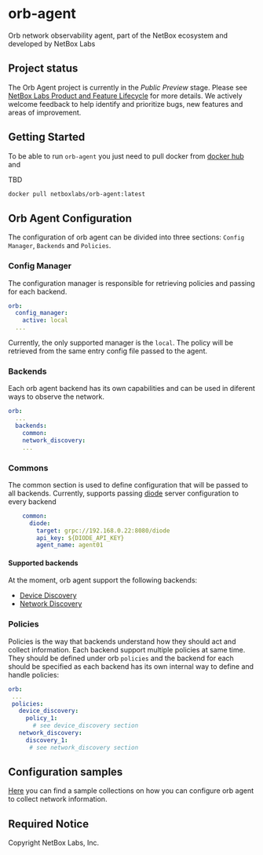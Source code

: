 # orb-agent
Orb network observability agent, part of the NetBox ecosystem and developed by NetBox Labs

## Project status

The Orb Agent project is currently in the _Public Preview_ stage. Please
see [NetBox Labs Product and Feature Lifecycle](https://docs.netboxlabs.com/product_feature_lifecycle/) for more
details. We actively welcome feedback to help identify and prioritize bugs, new features and areas of improvement.

## Getting Started
To be able to run `orb-agent` you just need to pull docker from [docker hub](https://hub.docker.com/r/netboxlabs/orb-agent) and

TBD

```sh
docker pull netboxlabs/orb-agent:latest
```

## Orb Agent Configuration
The configuration of orb agent can be divided into three sections: `Config Manager`, `Backends` and `Policies`.


### Config Manager
The configuration manager is responsible for retrieving policies and passing for each backend.

```yaml
orb:
  config_manager:
    active: local
  ...
```

Currently, the only supported manager is the `local`. The policy will be retrieved from the same entry config file passed to the agent.

### Backends
Each orb agent backend has its own capabilities and can be used in diferent ways to observe the network. 

```yaml
orb:
  ...
  backends:
    common:
    network_discovery:
    ...
```

### Commons
The common section is used to define configuration that will be passed to all backends. Currently, supports passing [diode](https://github.com/netboxlabs/diode) server configuration to every backend

```yaml
    common:
      diode:
        target: grpc://192.168.0.22:8080/diode
        api_key: ${DIODE_API_KEY}
        agent_name: agent01
```

#### Supported backends
At the moment, orb agent support the following backends:
- [Device Discovery](./docs/backends/device_discovery.md) 
- [Network Discovery](./docs/backends/network_discovery.md) 

### Policies
 Policies is the way that backends understand how they should act and collect information. Each backend support multiple policies at same time.
 They should be defined under orb `policies` and the backend for each should be specified as each backend has its own internal way to define and handle policies:

 ```yaml
orb:
  ...
  policies:
    device_discovery:
      policy_1:
        # see device_discovery section
    network_discovery:
      discovery_1:
       # see network_discovery section
 ```

 ## Configuration samples
 [Here](./docs/config_samples.md) you can find a sample collections on how you can configure orb agent to collect network information.

## Required Notice

Copyright NetBox Labs, Inc.